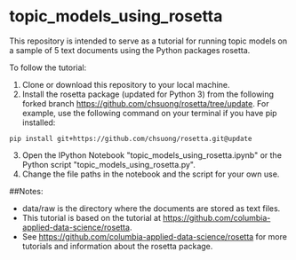 # topic_models_using_rosetta

This repository is intended to serve as a tutorial for running topic models on a sample of 5 text documents using the Python packages rosetta. 

To follow the tutorial:

1. Clone or download this repository to your local machine.
2. Install the rosetta package (updated for Python 3) from the following forked branch https://github.com/chsuong/rosetta/tree/update. For example, use the following command on your terminal if you have pip installed: 
```
pip install git+https://github.com/chsuong/rosetta.git@update
```
3. Open the IPython Notebook "topic_models_using_rosetta.ipynb" or the Python script "topic_models_using_rosetta.py". 
4. Change the file paths in the notebook and the script for your own use.

##Notes: 
- data/raw is the directory where the documents are stored as text files. 
- This tutorial is based on the tutorial at https://github.com/columbia-applied-data-science/rosetta.
- See https://github.com/columbia-applied-data-science/rosetta for more tutorials and information about the rosetta package. 

